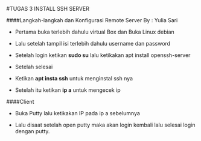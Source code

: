 #TUGAS 3 INSTALL SSH SERVER 

####Langkah-langkah dan Konfigurasi Remote Server
By : Yulia Sari

- Pertama buka terlebih dahulu virtual Box dan Buka Linux debian 

- Lalu setelah tampil isi terlebih dahulu username dan password

- Setelah login ketikan **sudo su** lalu ketikakan apt install openssh-server

- Setelah selesai 
- Ketikan **apt insta ssh** untuk menginstal ssh nya

- Setelah itu ketikan **ip a** untuk mengecek ip 


####Client
- Buka Putty lalu ketikakan IP pada ip a sebelumnya

- Lalu disaat setelah open putty maka akan login kembali lalu selesai login dengan putty.
